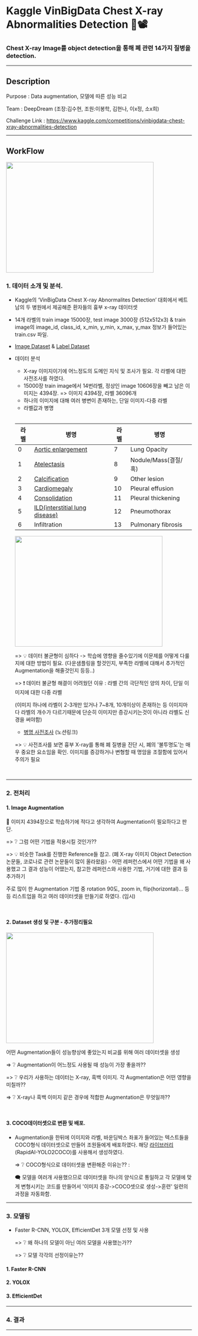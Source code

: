 # Kaggle VinBigData Chest X-ray Abnormalities Detection 🏥📽

### Chest X-ray Image를 object detection을 통해 폐 관련 14가지 질병을 detection.  

---

## Description

Purpose : Data augmentation, 모델에 따른 성능 비교

Team : DeepDream (조장:김수현, 조원:이봉학, 김현나, 이x정, 소x희)

Challenge Link : https://www.kaggle.com/competitions/vinbigdata-chest-xray-abnormalities-detection

---

## WorkFlow

<img src="https://user-images.githubusercontent.com/103362361/189588057-11ec4eaf-dba6-4362-ba50-03466d25d85a.png"  width="400" height="300"/>

### 1. 데이터 소개 및 분석.

- Kaggle의 ‘VinBigData Chest X-ray Abnormalites Detection’ 대회에서 베트남의 두 병원에서 제공해준 환자들의 흉부 x-ray 데이터셋

- 14개 라벨의 train image 15000장, test image 3000장 (512x512x3) & train image의 image_id, class_id, x_min, y_min, x_max, y_max 정보가 들어있는 train.csv 파일. 

- [Image Dataset](https://www.kaggle.com/datasets/awsaf49/vinbigdata-512-image-dataset) & [Label Dataset](https://www.kaggle.com/datasets/awsaf49/vinbigdata-yolo-labels-dataset)

  
- 데이터 분석
    - X-ray 이미지이기에 어느정도의 도메인 지식 및 조사가 필요. 각 라벨에 대한 사전조사를 하였다. 
    - 15000장 train image에서 14번라벨, 정상인 image 10606장을 빼고 남은 이미지는 4394장. => 이미지 4394장, 라벨 36096개
    - 하나의 이미지에 대해 여러 병변이 존재하는, 단일 이미지-다중 라벨
    - 라벨값과 병명
    
    <br/>
    
    
    |라벨|병명|라벨|병명|
    |----|----|----|----|
    |0 | [Aortic enlargement](https://www.baptisthealth.com/services/heart-care/conditions/aortic-aneurysm-enlarged-aorta)|7 | Lung Opacity|
    |1 | [Atelectasis](https://terms.naver.com/entry.naver?docId=927036&cid=51007&categoryId=51007)|8 | Nodule/Mass(결절/혹)|
    |2 | [Calcification](https://terms.naver.com/entry.naver?docId=493788&cid=60408&categoryId=55558)|9 | Other lesion|
    |3 | [Cardiomegaly](https://terms.naver.com/entry.naver?docId=927305&cid=51007&categoryId=51007)|10 | Pleural effusion|
    |4 | [Consolidation](https://blog.naver.com/daytoday_life/221561444265)|11 | Pleural thickening|
    |5 | [ILD(interstitial lung disease)](https://www.amc.seoul.kr/asan/healthinfo/disease/diseaseDetail.do?contentId=31848)|12 | Pneumothorax|
    |6 | Infiltration|13 | Pulmonary fibrosis|
    
    
    <!-- <img src="https://user-images.githubusercontent.com/103362361/188309386-e74a9214-643e-495b-acb5-cf72e455e5b9.jpg"  width="400" height="300"/> -->
    
    <img src="https://user-images.githubusercontent.com/103362361/189323442-ceb8591e-bd50-4b49-9ea2-426f7253fed3.png"  width="400" height="300"/>
    
    => 💡 데이터 불균형이 심하다 -> 학습에 영향을 줄수있기에 이문제를 어떻게 다룰지에 대한 방법이 필요. (다운샘플링을 할것인지, 부족한 라벨에 대해서 추가적인 Augmentation을 해줄것인지 등등..)
    
    => ❗ 데이터 불균형 해결이 어려웠던 이유 : 라벨 간의 극단적인 양의 차이, 단일 이미지에 대한 다중 라벨
    
    (이미지 하나에 라벨이 2-3개만 있거나 7~8개, 10개이상이 존재하는 등 이미지마다 라벨의 개수가 다르기때문에 단순히 이미지만 증강시키는것이 아니라 라벨도 신경을 써야함)
    
    - [병명 사전조사](https://www.notion.so/4e8668bfaf684adbab481b49f93207ef) (노션링크)
    
    => 💡 사전조사를 보면 흉부 X-ray를 통해 폐 질병을 진단 시, 폐의 '불투명도'는 매우 중요한 요소임을 확인. 이미지를 증강하거나 변형할 때 명암을 조절함에 있어서 주의가 필요
    
    
<br/>


---
### 2. 전처리 



#### 1. Image Augmentation

💬 이미지 4394장으로 학습하기에 적다고 생각하여 Augmentation이 필요하다고 판단. 

=> ❔ 그럼 어떤 기법을 적용시킬 것인가?? 

=> 💡 비슷한 Task를 진행한 Reference들 참고. (폐 X-ray 이미지 Object Detection 논문들, 코로나로 관련 논문들이 많이 올라왔음) - 어떤 레퍼런스에서 어떤 기법을 왜 사용했고 그 결과 성능이 어땠는지, 참고한 레퍼런스와 사용한 기법, 거기에 대한 결과 등 추가하기

주로 많이 한 Augmentation 기법 중 rotation 90도, zoom in, flip(horizontal)... 등등 리스트업을 하고 여러 데이터셋을 만들기로 하였다. (임시)


<br/>



#### 2. Dataset 생성 및 구분 - 추가정리필요

 <img src="https://user-images.githubusercontent.com/103362361/189592650-22ae97c3-60c9-487e-9ccf-c891bc914128.png"  width="400" height="300"/>

어떤 Augmentation들이 성능향상에 좋았는지 비교를 위해 여러 데이터셋을 생성

<!--
분류(A)|분류(B)|분류(C)|분류(D)|
-------|-------|-------|-------|
원본|rotation : 90°|rotation : 90°|rotation : 90°|
&nbsp;|flip: horizontal|flip: horizontal|flip: horizontal|
&nbsp;|zoom: 10%|zoom: 10%|zoom: 10%|
&nbsp;|&nbsp;|cutmix|cutmix|
&nbsp;|&nbsp;|mosaic|mosaic|
&nbsp;|&nbsp;| CLAHE | CLAHE 
-->
    
=> ❔ Augmentation이 어느정도 사용될 때 성능이 가장 좋을까??

=> ❔ 우리가 사용하는 데이터는 X-ray, 흑백 이미지. 각 Augmentation은 어떤 영향을 미칠까??

=> ❔ X-ray나 흑백 이미지 같은 경우에 적합한 Augmentation은 무엇일까??


<br/>

#### 3. COCO데이터셋으로 변환 및 배포.

- Augmentation을 한뒤에 이미지와 라벨, 바운딩박스 좌표가 들어있는 텍스트들을 COCO형식 데이터셋으로 만들어 조원들에게 배포하였다. 해당 [라이브러리](https://github.com/RapidAI/YOLO2COCO) (RapidAI-YOLO2COCO)를 사용해서 생성하였다.

  => ❔ COCO형식으로 데이터셋을 변환해준 이유는?? : 
  
  🗨 모델을 여러개 사용했으므로 데이터셋을 하나의 양식으로 통일하고 각 모델에 맞게 변형시키는 코드를 만들어서 '이미지 증강->COCO셋으로 생성->훈련' 일련의 과정을 자동화함.


---
### 3. 모델링 


- Faster R-CNN, YOLOX, EfficientDet 3개 모델 선정 및 사용

  => ❔ 왜 하나의 모델이 아닌 여러 모델을 사용했는가??

  => ❔ 모델 각각의 선정이유는??



#### 1. Faster R-CNN





     
#### 2. YOLOX





#### 3. EfficientDet





---
### 4. 결과




---


    
    
    
    
    
